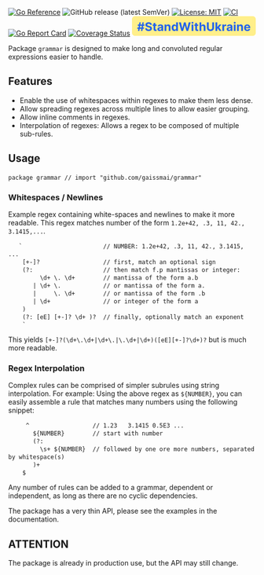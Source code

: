 [![Go Reference](https://pkg.go.dev/badge/github.com/gaissmai/grammar.svg)](https://pkg.go.dev/github.com/gaissmai/grammar)
![GitHub release (latest SemVer)](https://img.shields.io/github/v/release/gaissmai/grammar)
[![License: MIT](https://img.shields.io/badge/License-MIT-yellow.svg)](https://opensource.org/licenses/MIT)
[![CI](https://github.com/gaissmai/grammar/actions/workflows/go.yml/badge.svg)](https://github.com/gaissmai/grammar/actions/workflows/go.yml)
[![Go Report Card](https://goreportcard.com/badge/github.com/gaissmai/grammar)](https://goreportcard.com/report/github.com/gaissmai/grammar)
[![Coverage Status](https://coveralls.io/repos/github/gaissmai/grammar/badge.svg?branch=master)](https://coveralls.io/github/gaissmai/grammar?branch=master)
[![Stand With Ukraine](https://raw.githubusercontent.com/vshymanskyy/StandWithUkraine/main/badges/StandWithUkraine.svg)](https://stand-with-ukraine.pp.ua)

Package `grammar` is designed to make long and convoluted regular expressions easier to handle. 

## Features
* Enable the use of whitespaces within regexes to make them less dense.
* Allow spreading regexes across multiple lines to allow easier grouping. 
* Allow inline comments in regexes.
* Interpolation of regexes: Allows a regex to be composed of multiple sub-rules. 

## Usage

```
package grammar // import "github.com/gaissmai/grammar"
```
### Whitespaces / Newlines
Example regex containing white-spaces and newlines to make it more readable. 
This regex matches number of the form `1.2e+42, .3, 11, 42., 3.1415,...`. 
```
   `                       // NUMBER: 1.2e+42, .3, 11, 42., 3.1415, ...
    [+-]?                  // first, match an optional sign
    (?:                    // then match f.p mantissas or integer:
         \d+ \. \d+        // mantissa of the form a.b
       | \d+ \.            // or mantissa of the form a.
       |     \. \d+        // or mantissa of the form .b
       | \d+               // or integer of the form a
    )
    (?: [eE] [+-]? \d+ )?  // finally, optionally match an exponent
    `
```
This yields `[+-]?(\d+\.\d+|\d+\.|\.\d+|\d+)([eE][+-]?\d+)?` but is much more readable. 

### Regex Interpolation
Complex rules can be comprised of simpler subrules using string interpolation.
For example: Using the above regex as `${NUMBER}`, you can easily assemble a rule
that matches many numbers using the following snippet:

```
     ^                  // 1.23   3.1415 0.5E3 ...
       ${NUMBER}        // start with number
       (?:
         \s+ ${NUMBER}  // followed by one ore more numbers, separated by whitespace(s)
       )+
    $
```

Any number of rules can be added to a grammar, dependent or independent,
as long as there are no cyclic dependencies.

The package has a very thin API, please see the examples in the documentation.

## ATTENTION

The package is already in production use, but the API may still change.
